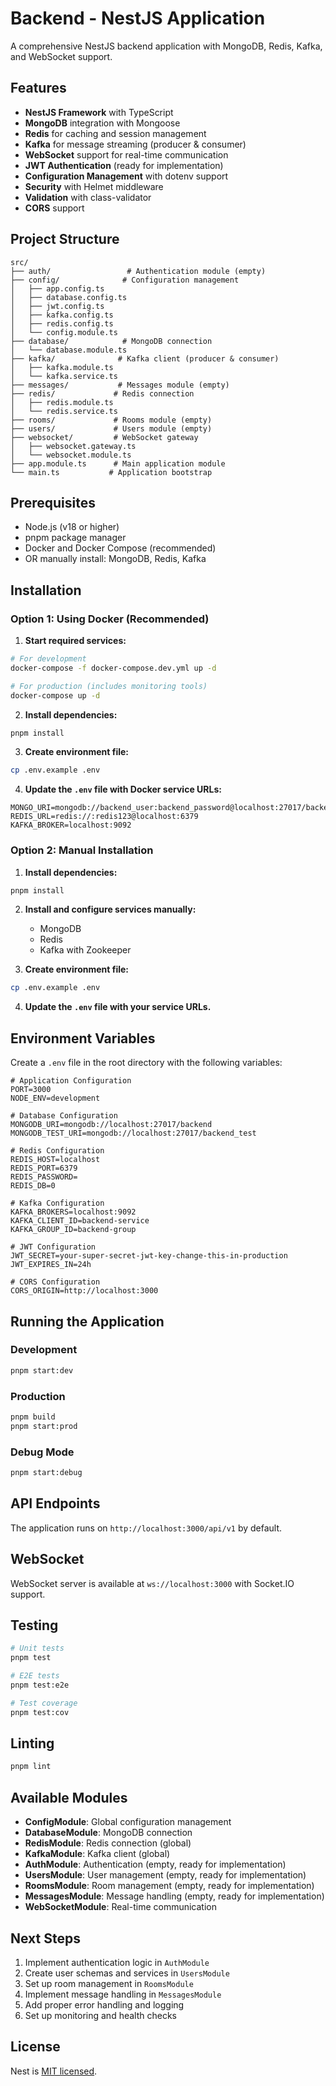 # Backend - NestJS Application

A comprehensive NestJS backend application with MongoDB, Redis, Kafka, and WebSocket support.

## Features

- **NestJS Framework** with TypeScript
- **MongoDB** integration with Mongoose
- **Redis** for caching and session management
- **Kafka** for message streaming (producer & consumer)
- **WebSocket** support for real-time communication
- **JWT Authentication** (ready for implementation)
- **Configuration Management** with dotenv support
- **Security** with Helmet middleware
- **Validation** with class-validator
- **CORS** support

## Project Structure

```
src/
├── auth/                 # Authentication module (empty)
├── config/              # Configuration management
│   ├── app.config.ts
│   ├── database.config.ts
│   ├── jwt.config.ts
│   ├── kafka.config.ts
│   ├── redis.config.ts
│   └── config.module.ts
├── database/            # MongoDB connection
│   └── database.module.ts
├── kafka/              # Kafka client (producer & consumer)
│   ├── kafka.module.ts
│   └── kafka.service.ts
├── messages/           # Messages module (empty)
├── redis/             # Redis connection
│   ├── redis.module.ts
│   └── redis.service.ts
├── rooms/             # Rooms module (empty)
├── users/             # Users module (empty)
├── websocket/         # WebSocket gateway
│   ├── websocket.gateway.ts
│   └── websocket.module.ts
├── app.module.ts      # Main application module
└── main.ts           # Application bootstrap
```

## Prerequisites

- Node.js (v18 or higher)
- pnpm package manager
- Docker and Docker Compose (recommended)
- OR manually install: MongoDB, Redis, Kafka

## Installation

### Option 1: Using Docker (Recommended)

1. **Start required services:**

```bash
# For development
docker-compose -f docker-compose.dev.yml up -d

# For production (includes monitoring tools)
docker-compose up -d
```

2. **Install dependencies:**

```bash
pnpm install
```

3. **Create environment file:**

```bash
cp .env.example .env
```

4. **Update the `.env` file with Docker service URLs:**

```env
MONGO_URI=mongodb://backend_user:backend_password@localhost:27017/backend
REDIS_URL=redis://:redis123@localhost:6379
KAFKA_BROKER=localhost:9092
```

### Option 2: Manual Installation

1. **Install dependencies:**

```bash
pnpm install
```

2. **Install and configure services manually:**
   - MongoDB
   - Redis
   - Kafka with Zookeeper

3. **Create environment file:**

```bash
cp .env.example .env
```

4. **Update the `.env` file with your service URLs.**

## Environment Variables

Create a `.env` file in the root directory with the following variables:

```env
# Application Configuration
PORT=3000
NODE_ENV=development

# Database Configuration
MONGODB_URI=mongodb://localhost:27017/backend
MONGODB_TEST_URI=mongodb://localhost:27017/backend_test

# Redis Configuration
REDIS_HOST=localhost
REDIS_PORT=6379
REDIS_PASSWORD=
REDIS_DB=0

# Kafka Configuration
KAFKA_BROKERS=localhost:9092
KAFKA_CLIENT_ID=backend-service
KAFKA_GROUP_ID=backend-group

# JWT Configuration
JWT_SECRET=your-super-secret-jwt-key-change-this-in-production
JWT_EXPIRES_IN=24h

# CORS Configuration
CORS_ORIGIN=http://localhost:3000
```

## Running the Application

### Development

```bash
pnpm start:dev
```

### Production

```bash
pnpm build
pnpm start:prod
```

### Debug Mode

```bash
pnpm start:debug
```

## API Endpoints

The application runs on `http://localhost:3000/api/v1` by default.

## WebSocket

WebSocket server is available at `ws://localhost:3000` with Socket.IO support.

## Testing

```bash
# Unit tests
pnpm test

# E2E tests
pnpm test:e2e

# Test coverage
pnpm test:cov
```

## Linting

```bash
pnpm lint
```

## Available Modules

- **ConfigModule**: Global configuration management
- **DatabaseModule**: MongoDB connection
- **RedisModule**: Redis connection (global)
- **KafkaModule**: Kafka client (global)
- **AuthModule**: Authentication (empty, ready for implementation)
- **UsersModule**: User management (empty, ready for implementation)
- **RoomsModule**: Room management (empty, ready for implementation)
- **MessagesModule**: Message handling (empty, ready for implementation)
- **WebSocketModule**: Real-time communication

## Next Steps

1. Implement authentication logic in `AuthModule`
2. Create user schemas and services in `UsersModule`
3. Set up room management in `RoomsModule`
4. Implement message handling in `MessagesModule`
5. Add proper error handling and logging
6. Set up monitoring and health checks

## License

Nest is [MIT licensed](https://github.com/nestjs/nest/blob/master/LICENSE).
